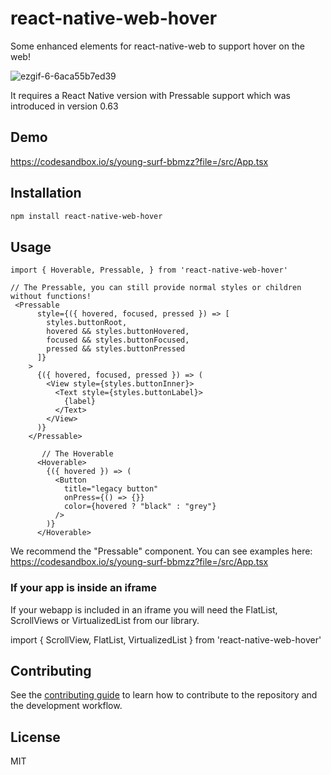 # react-native-web-hover

Some enhanced elements for react-native-web to support hover on the web!

![ezgif-6-6aca55b7ed39](https://user-images.githubusercontent.com/6492229/92249982-28e3a200-eecb-11ea-8672-a86328acbe2d.gif)


It requires a React Native version with Pressable support which was introduced in version 0.63

## Demo

https://codesandbox.io/s/young-surf-bbmzz?file=/src/App.tsx

## Installation

```sh
npm install react-native-web-hover
```

## Usage
```
import { Hoverable, Pressable, } from 'react-native-web-hover'

// The Pressable, you can still provide normal styles or children without functions!
 <Pressable
      style={({ hovered, focused, pressed }) => [
        styles.buttonRoot,
        hovered && styles.buttonHovered,
        focused && styles.buttonFocused,
        pressed && styles.buttonPressed
      ]}
    >
      {({ hovered, focused, pressed }) => (
        <View style={styles.buttonInner}>
          <Text style={styles.buttonLabel}>
            {label}
          </Text>
        </View>
      )}
    </Pressable>

       // The Hoverable
      <Hoverable>
        {({ hovered }) => (
          <Button
            title="legacy button"
            onPress={() => {}}
            color={hovered ? "black" : "grey"}
          />
        )}
      </Hoverable>
```

We recommend the "Pressable" component. You can see examples here:
https://codesandbox.io/s/young-surf-bbmzz?file=/src/App.tsx




### If your app is inside an iframe
If your webapp is included in an iframe you will need the FlatList, ScrollViews or VirtualizedList from our library.

import { ScrollView, FlatList, VirtualizedList } from 'react-native-web-hover'

## Contributing

See the [contributing guide](CONTRIBUTING.md) to learn how to contribute to the repository and the development workflow.

## License

MIT
